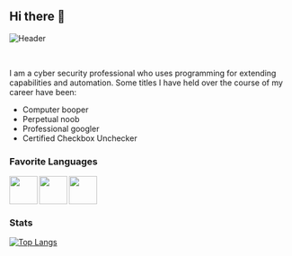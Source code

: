 ## Hi there 👋

![Header](https://github.com/theRealFr13nd/theRealFr13nd/blob/main/static/terminal.gif "Header")

<br clear="all">

I am a cyber security professional who uses programming for extending capabilities and automation. Some titles I have held over the course of my career have been:
* Computer booper
* Perpetual noob
* Professional googler
* Certified Checkbox Unchecker


### Favorite Languages
<img src="https://github.com/theRealFr13nd/theRealFr13nd/blob/main/static/python.svg" align=left width=50 height=50>
<img src="https://github.com/theRealFr13nd/theRealFr13nd/blob/main/static/go.svg" align=left width=50 height=50>
<img src="https://github.com/theRealFr13nd/theRealFr13nd/blob/main/static/csharp.svg" align=left width=50 height=50>

<br clear="all">

### Stats
[![Top Langs](https://github-readme-stats.vercel.app/api/top-langs/?username=theRealFr13nd)](https://github.com/anuraghazra/github-readme-stats)

